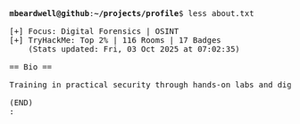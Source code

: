<pre>

<strong>mbeardwell@github</strong>:<strong>~/projects/profile</strong>$ less about.txt

[+] Focus: Digital Forensics | OSINT
[+] TryHackMe: Top 2% | 116 Rooms | 17 Badges
    (Stats updated: Fri, 03 Oct 2025 at 07:02:35)

== Bio ==

Training in practical security through hands-on labs and digital investigations.

(END)
:
</pre>
